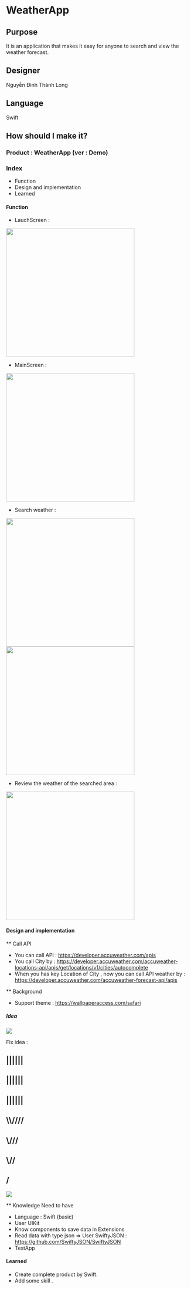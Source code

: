 # WeatherApp 

## Purpose

It is an application that makes it easy for anyone to search and view the weather forecast.

## Designer 

Nguyễn Đình Thành Long 

## Language

Swift 

## How should I make it?

### Product : WeatherApp (ver : Demo)

### Index 
* Function 
* Design and implementation
* Learned 

#### Function 

- LauchScreen : 

<img src="https://github.com/longnguyen1998/WeatherApp_iOS/blob/master/Photo/demoapp3.png" width="350">

 - MainScreen : 

<img src="https://github.com/longnguyen1998/WeatherApp_iOS/blob/master/Photo/demoapp.jpeg" width="350" >

- Search weather :

<img src="https://github.com/longnguyen1998/WeatherApp_iOS/blob/master/Photo/demoapp4.png" width="350" >

<img src="https://github.com/longnguyen1998/WeatherApp_iOS/blob/master/Photo/demoapp2.jpeg" width="350" >

- Review the weather of the searched area :

<img src="https://github.com/longnguyen1998/WeatherApp_iOS/blob/master/Photo/demoapp1.jpeg" width="350" >

#### Design and implementation

** Call API
- You can call API : <https://developer.accuweather.com/apis>
- You call City by : <https://developer.accuweather.com/accuweather-locations-api/apis/get/locations/v1/cities/autocomplete>
- When you has key Location of City , now you can call API weather by : <https://developer.accuweather.com/accuweather-forecast-api/apis>

** Background 
- Support theme : <https://wallpaperaccess.com/safari>


##### Idea 

<img src="https://github.com/longnguyen1998/WeatherApp_iOS/blob/master/Photo/Full.png" >

Fix idea :

##      ||||||
##      ||||||
##      ||||||
##     \\\\////
##      \\\///
##       \\//
##        \/

<img src="https://github.com/longnguyen1998/WeatherApp_iOS/blob/develop/Photo/%E1%BA%A2nh%20ch%E1%BB%A5p%20M%C3%A0n%20h%C3%ACnh%202019-12-26%20l%C3%BAc%2010.32.53.png">


** Knowledge Need to have 

- Language : Swift (basic) 
- User UIKit 
- Know components to save data in Extensions
- Read data with type json => User SwiftyJSON : <https://github.com/SwiftyJSON/SwiftyJSON> 
- TestApp 

#### Learned

- Create complete product by Swift. 
- Add some skill .
